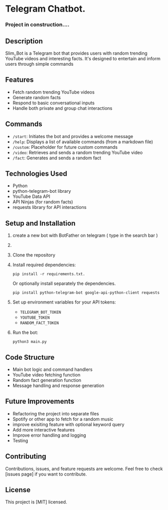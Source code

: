 # Telegram Chatbot.

### Project in construction....




## Description
Slim_Bot is a Telegram bot that provides users with random trending YouTube videos and interesting facts. It's designed to entertain and inform users through simple commands

## Features
- Fetch random trending YouTube videos
- Generate random facts
- Respond to basic conversational inputs
- Handle both private and group chat interactions

## Commands
- `/start`: Initiates the bot and provides a welcome message
- `/help`: Displays a list of available commands (from a markdown file)
- `/custom`: Placeholder for future custom commands
- `/video`: Retrieves and sends a random trending YouTube video
- `/fact`: Generates and sends a random fact

## Technologies Used
- Python
- python-telegram-bot library
- YouTube Data API
- API Ninjas (for random facts)
- requests library for API interactions

## Setup and Installation
1. create a new bot with BotFather on telegram ( type in the search bar )
2. 
3. Clone the repository
4. Install required dependencies:
   ```
   pip install -r requirements.txt.
   ```
   Or optionally install separately the dependencies.

   ```
   pip install python-telegram-bot google-api-python-client requests
   ```
5. Set up environment variables for your API tokens:
   - `TELEGRAM_BOT_TOKEN`
   - `YOUTUBE_TOKEN`
   - `RANDOM_FACT_TOKEN`
6. Run the bot:
   ```
   python3 main.py
   ```

## Code Structure
- Main bot logic and command handlers
- YouTube video fetching function
- Random fact generation function
- Message handling and response generation

## Future Improvements
- Refactoring the project into separate files
- Spotify or other app to fetch for a random music
- improve exisiting feature with optional keyword query
- Add more interactive features
- Improve error handling and logging
- Testing

## Contributing
Contributions, issues, and feature requests are welcome. Feel free to check [issues page] if you want to contribute.



## License
This project is [MIT] licensed.